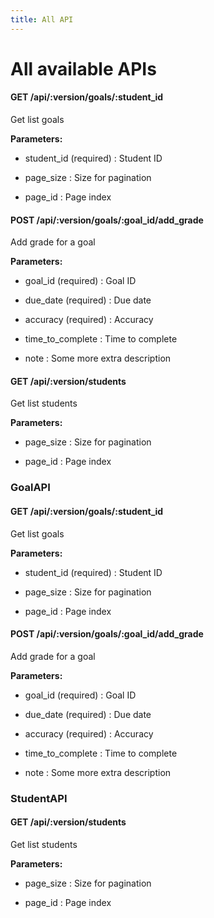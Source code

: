```yaml
---
title: All API
---
```


<h1>All available APIs</h1>


#### GET /api/:version/goals/:student_id

 Get list goals

**Parameters:** 


 - student_id (required) : Student ID

 - page_size : Size for pagination

 - page_id : Page index



#### POST /api/:version/goals/:goal_id/add_grade

 Add grade for a goal

**Parameters:** 


 - goal_id (required) : Goal ID

 - due_date (required) : Due date

 - accuracy (required) : Accuracy

 - time_to_complete : Time to complete

 - note : Some more extra description



#### GET /api/:version/students

 Get list students

**Parameters:** 


 - page_size : Size for pagination

 - page_id : Page index




### GoalAPI



#### GET /api/:version/goals/:student_id

 Get list goals

**Parameters:** 


 - student_id (required) : Student ID

 - page_size : Size for pagination

 - page_id : Page index



#### POST /api/:version/goals/:goal_id/add_grade

 Add grade for a goal

**Parameters:** 


 - goal_id (required) : Goal ID

 - due_date (required) : Due date

 - accuracy (required) : Accuracy

 - time_to_complete : Time to complete

 - note : Some more extra description




### StudentAPI



#### GET /api/:version/students

 Get list students

**Parameters:** 


 - page_size : Size for pagination

 - page_id : Page index




